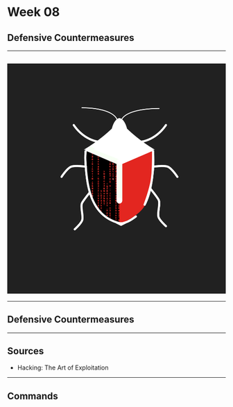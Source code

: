 # Week 08
## Defensive Countermeasures

---
##
##
![](https://raw.githubusercontent.com/AOrps/SigMal/master/educational-material/sem3/img/sem3-beetle.jpg)
<!-- Beetle should change by sem -->
---
## Defensive Countermeasures 

---

## Sources
* Hacking: The Art of Exploitation

---
## Commands
```

```